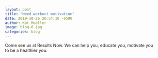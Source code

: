 ```yaml
---
layout: post
title: "Need workout motivation"
date: 2019-10-26 20:54:10 -0500
author: Kat Mueller
image: blog-6.jpg
categories: blog
---
```


Come see us at Results Now.  We can help you, educate you, motivate you to be a healthier you.  
